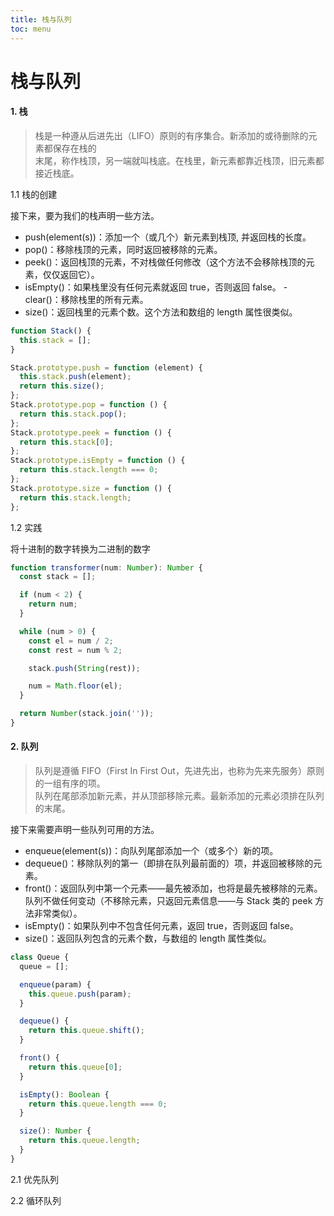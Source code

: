 ```yaml
---
title: 栈与队列
toc: menu
---
```


# 栈与队列

#### 1. 栈

> 栈是一种遵从后进先出（LIFO）原则的有序集合。新添加的或待删除的元素都保存在栈的  
> 末尾，称作栈顶，另一端就叫栈底。在栈里，新元素都靠近栈顶，旧元素都接近栈底。

1.1 栈的创建

接下来，要为我们的栈声明一些方法。

- push(element(s))：添加一个（或几个）新元素到栈顶, 并返回栈的长度。
- pop()：移除栈顶的元素，同时返回被移除的元素。
- peek()：返回栈顶的元素，不对栈做任何修改（这个方法不会移除栈顶的元素，仅仅返回它）。
- isEmpty()：如果栈里没有任何元素就返回 true，否则返回 false。 - clear()：移除栈里的所有元素。
- size()：返回栈里的元素个数。这个方法和数组的 length 属性很类似。

```javascript
function Stack() {
  this.stack = [];
}

Stack.prototype.push = function (element) {
  this.stack.push(element);
  return this.size();
};
Stack.prototype.pop = function () {
  return this.stack.pop();
};
Stack.prototype.peek = function () {
  return this.stack[0];
};
Stack.prototype.isEmpty = function () {
  return this.stack.length === 0;
};
Stack.prototype.size = function () {
  return this.stack.length;
};
```

1.2 实践

将十进制的数字转换为二进制的数字

```typescript
function transformer(num: Number): Number {
  const stack = [];

  if (num < 2) {
    return num;
  }

  while (num > 0) {
    const el = num / 2;
    const rest = num % 2;

    stack.push(String(rest));

    num = Math.floor(el);
  }

  return Number(stack.join(''));
}
```

#### 2. 队列

> 队列是遵循 FIFO（First In First Out，先进先出，也称为先来先服务）原则的一组有序的项。  
> 队列在尾部添加新元素，并从顶部移除元素。最新添加的元素必须排在队列的末尾。

接下来需要声明一些队列可用的方法。

- enqueue(element(s))：向队列尾部添加一个（或多个）新的项。
- dequeue()：移除队列的第一（即排在队列最前面的）项，并返回被移除的元素。
- front()：返回队列中第一个元素——最先被添加，也将是最先被移除的元素。队列不做任何变动（不移除元素，只返回元素信息——与 Stack 类的 peek 方法非常类似）。
- isEmpty()：如果队列中不包含任何元素，返回 true，否则返回 false。
- size()：返回队列包含的元素个数，与数组的 length 属性类似。

```typescript
class Queue {
  queue = [];

  enqueue(param) {
    this.queue.push(param);
  }

  dequeue() {
    return this.queue.shift();
  }

  front() {
    return this.queue[0];
  }

  isEmpty(): Boolean {
    return this.queue.length === 0;
  }

  size(): Number {
    return this.queue.length;
  }
}
```

2.1 优先队列

<!-- TODO -->

2.2 循环队列

<!-- TODO -->
